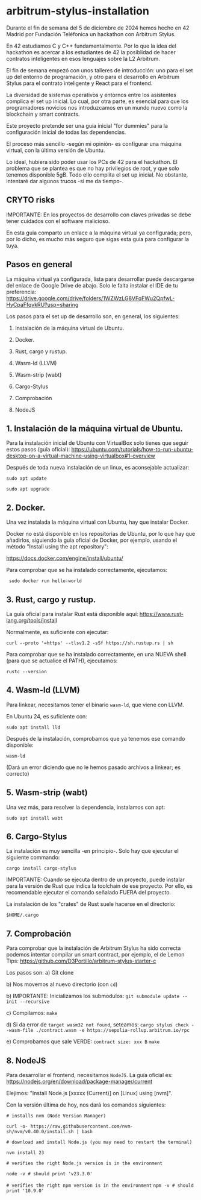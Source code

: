 # arbitrum-stylus-installation

Durante el fin de semana del 5 de diciembre de 2024 hemos hecho en 42 Madrid
por Fundación Teléfonica un hackathon con Arbitrum Stylus.

En 42 estudiamos C y C++ fundamentalmente. Por lo que la idea del hackathon es
acercar a los estudiantes de 42 la posiblidad de hacer contratos inteligentes
en esos lenguajes sobre la L2 Arbitrum.

El fin de semana empezó con unos talleres de introducción: uno para el set up
del entorno de programación, y otro para el desarrollo en Arbitrum Stylus para
el contrato inteligente y React para el frontend.

La diversidad de sistemas operativos y entornos entre los asistentes complica
el set up inicial. Lo cual, por otra parte, es esencial para que los
programadores novicios nos introduzcamos en un mundo nuevo como la blockchain
y smart contracts.

Este proyecto pretende ser una guía inicial "for dummies" para la configuración
inicial de todas las dependencias.

El proceso más sencillo -según mi opinión- es configurar una máquina virtual,
con la última versión de Ubuntu.

Lo ideal, hubiera sido poder usar los PCs de 42 para el hackathon. El problema
que se plantea es que no hay privilegios de root, y que solo tenemos disponible
5gB. Todo ello complita el set up inicial. No obstante, intentaré dar algunos
trucos -si me da tiempo-.

## CRYTO risks

IMPORTANTE: En los proyectos de desarrollo con claves privadas se debe tener
cuidados con el software malicioso.

En esta guia comparto un enlace a la máquina virtual ya configurada; pero, por
lo dicho, es mucho más seguro que sigas esta guía para configurar la tuya.

## Pasos en general

La máquina virtual ya configurada, lista para desarrollar puede descargarse del
enlace de Google Drive de abajo. Solo le falta instalar el IDE de tu
preferencia:
https://drive.google.com/drive/folders/1WZWzLG8VFqFWu2QpfwL-HyCpaFfqvkRU?usp=sharing

Los pasos para el set up de desarrollo son, en general, los siguientes:

1. Instalación de la máquina virtual de Ubuntu.

2. Docker.

3. Rust, cargo y rustup.

4. Wasm-ld (LLVM)

5. Wasm-strip (wabt)

6. Cargo-Stylus

7. Comprobación

8. NodeJS


## 1. Instalación de la máquina virtual de Ubuntu.

Para la instalación inicial de Ubuntu con VirtualBox solo tienes que seguir
estos pasos (guía oficial):
https://ubuntu.com/tutorials/how-to-run-ubuntu-desktop-on-a-virtual-machine-using-virtualbox#1-overview

Después de toda nueva instalación de un linux, es aconsejable actualizar:

`sudo apt update`

`sudo apt upgrade`


## 2. Docker.

Una vez instalada la máquina virtual con Ubuntu, hay que instalar Docker.

Docker no está disponible en los repositorias de Ubuntu, por lo que hay que
añadirlos, siguiendo la guía oficial de Docker, por ejemplo, usando el método
"Install using the apt repository":

https://docs.docker.com/engine/install/ubuntu/

Para comprobar que se ha instalado correctamente, ejecutamos:

` sudo docker run hello-world`


## 3. Rust, cargo y rustup.

La guía oficial para instalar Rust está disponible aquí:
https://www.rust-lang.org/tools/install

Normalmente, es suficiente con ejecutar:

`curl --proto '=https' --tlsv1.2 -sSf https://sh.rustup.rs | sh`

Para comprobar que se ha instalado correctamente, en una NUEVA shell (para
que se actualice el PATH), ejecutamos:

`rustc --version`


## 4. Wasm-ld (LLVM)

Para linkear, necesitamos tener el binario `wasm-ld`, que viene con LLVM.

En Ubuntu 24, es suficiente con:

`sudo apt install lld`

Después de la instalación, comprobamos que ya tenemos ese comando disponible:

`wasm-ld`

(Dará un error diciendo que no le hemos pasado archivos a linkear; es correcto)


## 5. Wasm-strip (wabt)

Una vez más, para resolver la dependencia, instalamos con apt:

`sudo apt install wabt`


## 6. Cargo-Stylus

La instalación es muy sencilla -en principio-. Solo hay que ejecutar el
siguiente commando:

`cargo install cargo-stylus`

IMPORTANTE: Cuando se ejecuta dentro de un proyecto, puede instalar para la
versión de Rust que indica la toolchain de ese proyecto. Por ello, es
recomendable ejecutar el comando señalado FUERA del proyecto.

La instalación de los "crates" de Rust suele hacerse en el directorio:

`$HOME/.cargo`


## 7. Comprobación

Para comprobar que la instalación de Arbitrum Stylus ha sido correcta podemos
intentar compilar un smart contract, por ejemplo, el de Lemon Tips:
https://github.com/D3Portillo/arbitrum-stylus-starter-c

Los pasos son:
a) Git clone

b) Nos movemos al nuevo directorio (con `cd`)

b) IMPORTANTE: Inicializamos los submodulos:
`git submodule update --init --recursive`

c) Compilamos:
`make`

d) Si da error de `target wasm32 not found`, seteamos:
`cargo stylus check --wasm-file ./contract.wasm -e https://sepolia-rollup.arbitrum.io/rpc`

e) Comprobamos que sale VERDE:
`contract size: xxx B`
`make`


## 8. NodeJS

Para desarrollar el frontend, necesitamos `NodeJS`. La guía oficial es:
https://nodejs.org/en/download/package-manager/current

Elejimos: "Install Node.js [xxxxx (Current)] on [Linux] using [nvm]".

Con la versión última de hoy, nos dará los comandos siguientes:

`# installs nvm (Node Version Manager)`

`curl -o- https://raw.githubusercontent.com/nvm-sh/nvm/v0.40.0/install.sh | bash`


`# download and install Node.js (you may need to restart the terminal)`

`nvm install 23`


`# verifies the right Node.js version is in the environment`

`node -v # should print 'v23.3.0'`


`# verifies the right npm version is in the environment`
`npm -v # should print '10.9.0'`
